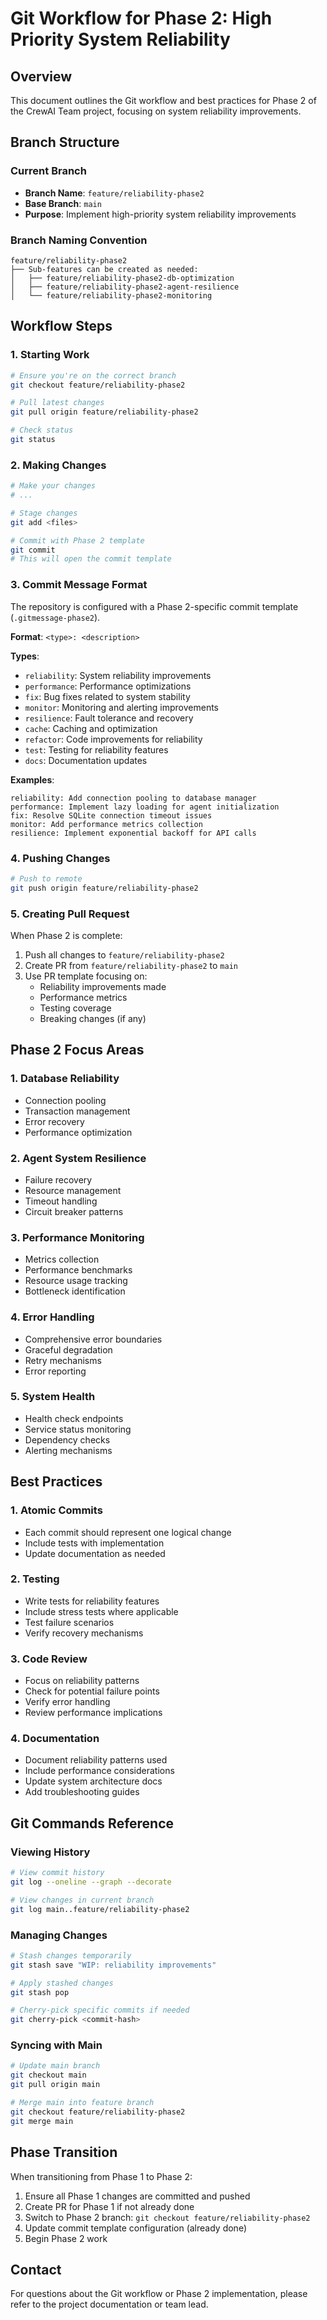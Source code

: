 # Git Workflow for Phase 2: High Priority System Reliability

## Overview
This document outlines the Git workflow and best practices for Phase 2 of the CrewAI Team project, focusing on system reliability improvements.

## Branch Structure

### Current Branch
- **Branch Name**: `feature/reliability-phase2`
- **Base Branch**: `main`
- **Purpose**: Implement high-priority system reliability improvements

### Branch Naming Convention
```
feature/reliability-phase2
├── Sub-features can be created as needed:
│   ├── feature/reliability-phase2-db-optimization
│   ├── feature/reliability-phase2-agent-resilience
│   └── feature/reliability-phase2-monitoring
```

## Workflow Steps

### 1. Starting Work
```bash
# Ensure you're on the correct branch
git checkout feature/reliability-phase2

# Pull latest changes
git pull origin feature/reliability-phase2

# Check status
git status
```

### 2. Making Changes
```bash
# Make your changes
# ...

# Stage changes
git add <files>

# Commit with Phase 2 template
git commit
# This will open the commit template
```

### 3. Commit Message Format
The repository is configured with a Phase 2-specific commit template (`.gitmessage-phase2`).

**Format**: `<type>: <description>`

**Types**:
- `reliability`: System reliability improvements
- `performance`: Performance optimizations
- `fix`: Bug fixes related to system stability
- `monitor`: Monitoring and alerting improvements
- `resilience`: Fault tolerance and recovery
- `cache`: Caching and optimization
- `refactor`: Code improvements for reliability
- `test`: Testing for reliability features
- `docs`: Documentation updates

**Examples**:
```
reliability: Add connection pooling to database manager
performance: Implement lazy loading for agent initialization
fix: Resolve SQLite connection timeout issues
monitor: Add performance metrics collection
resilience: Implement exponential backoff for API calls
```

### 4. Pushing Changes
```bash
# Push to remote
git push origin feature/reliability-phase2
```

### 5. Creating Pull Request
When Phase 2 is complete:
1. Push all changes to `feature/reliability-phase2`
2. Create PR from `feature/reliability-phase2` to `main`
3. Use PR template focusing on:
   - Reliability improvements made
   - Performance metrics
   - Testing coverage
   - Breaking changes (if any)

## Phase 2 Focus Areas

### 1. Database Reliability
- Connection pooling
- Transaction management
- Error recovery
- Performance optimization

### 2. Agent System Resilience
- Failure recovery
- Resource management
- Timeout handling
- Circuit breaker patterns

### 3. Performance Monitoring
- Metrics collection
- Performance benchmarks
- Resource usage tracking
- Bottleneck identification

### 4. Error Handling
- Comprehensive error boundaries
- Graceful degradation
- Retry mechanisms
- Error reporting

### 5. System Health
- Health check endpoints
- Service status monitoring
- Dependency checks
- Alerting mechanisms

## Best Practices

### 1. Atomic Commits
- Each commit should represent one logical change
- Include tests with implementation
- Update documentation as needed

### 2. Testing
- Write tests for reliability features
- Include stress tests where applicable
- Test failure scenarios
- Verify recovery mechanisms

### 3. Code Review
- Focus on reliability patterns
- Check for potential failure points
- Verify error handling
- Review performance implications

### 4. Documentation
- Document reliability patterns used
- Include performance considerations
- Update system architecture docs
- Add troubleshooting guides

## Git Commands Reference

### Viewing History
```bash
# View commit history
git log --oneline --graph --decorate

# View changes in current branch
git log main..feature/reliability-phase2
```

### Managing Changes
```bash
# Stash changes temporarily
git stash save "WIP: reliability improvements"

# Apply stashed changes
git stash pop

# Cherry-pick specific commits if needed
git cherry-pick <commit-hash>
```

### Syncing with Main
```bash
# Update main branch
git checkout main
git pull origin main

# Merge main into feature branch
git checkout feature/reliability-phase2
git merge main
```

## Phase Transition

When transitioning from Phase 1 to Phase 2:
1. Ensure all Phase 1 changes are committed and pushed
2. Create PR for Phase 1 if not already done
3. Switch to Phase 2 branch: `git checkout feature/reliability-phase2`
4. Update commit template configuration (already done)
5. Begin Phase 2 work

## Contact
For questions about the Git workflow or Phase 2 implementation, please refer to the project documentation or team lead.
